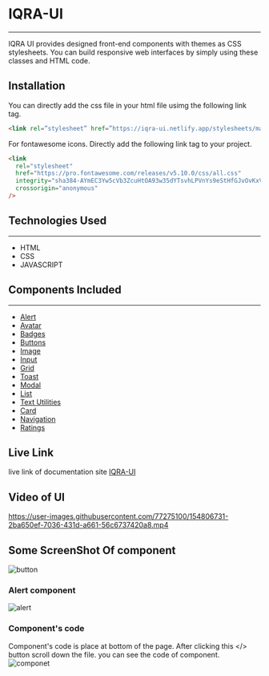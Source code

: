 # IQRA-UI

<hr>

IQRA UI provides designed front-end components with themes as CSS stylesheets. You can build responsive web interfaces by simply using these classes and HTML code.

## Installation

You can directly add the css file in your html file usimg the following link tag.

```html
<link rel=”stylesheet” href=”https://iqra-ui.netlify.app/stylesheets/main.css”/>
```

For fontawesome icons. Directly add the following link tag to your project.

```html
<link
  rel="stylesheet"
  href="https://pro.fontawesome.com/releases/v5.10.0/css/all.css"
  integrity="sha384-AYmEC3Yw5cVb3ZcuHtOA93w35dYTsvhLPVnYs9eStHfGJvOvKxVfELGroGkvsg+p"
  crossorigin="anonymous"
/>
```

## Technologies Used

<hr>

* HTML
* CSS
* JAVASCRIPT

## Components Included
<hr>

- [Alert](https://iqra-ui.netlify.app/components.html)
- [Avatar](https://iqra-ui.netlify.app/htmlfiles/avatar)
- [Badges](https://iqra-ui.netlify.app/htmlfiles/badges)
- [Buttons](https://iqra-ui.netlify.app/htmlfiles/button)
- [Image](https://iqra-ui.netlify.app/htmlfiles/image)
- [Input](https://iqra-ui.netlify.app/htmlfiles/input)
- [Grid](https://iqra-ui.netlify.app/htmlfiles/grid)
- [Toast](https://iqra-ui.netlify.app/htmlfiles/toast)
- [Modal](https://iqra-ui.netlify.app/htmlfiles/modal)
- [List](https://iqra-ui.netlify.app/htmlfiles/lists)
- [Text Utilities](https://iqra-ui.netlify.app/htmlfiles/textutil)
- [Card](https://iqra-ui.netlify.app/htmlfiles/card)
- [Navigation](https://iqra-ui.netlify.app/htmlfiles/navbar)
- [Ratings](https://iqra-ui.netlify.app/htmlfiles/rating)

## Live Link

live link of documentation site [IQRA-UI](https://iqra-ui.netlify.app/)

## Video of UI

https://user-images.githubusercontent.com/77275100/154806731-2ba650ef-7036-431d-a661-56c6737420a8.mp4

## Some ScreenShot Of component
![button](https://user-images.githubusercontent.com/77275100/154806761-d75f3ac5-33d5-4fa7-8808-286faa7a004f.PNG)

### Alert component
![alert](https://user-images.githubusercontent.com/77275100/154806775-c6e12175-95bb-4906-be9a-831dd2705bcf.PNG)

### Component's code

Component's code is place at bottom of the page. After clicking this </> button scroll down the file. you can see the code of component.
![componet](https://user-images.githubusercontent.com/77275100/154945728-f60eb8ff-0ca7-4ca6-acbd-9fb7f2167ab2.PNG)



